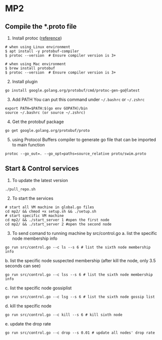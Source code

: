 # MP2

## Compile the *.proto file
1. Install protoc ([reference](https://protobuf.dev/getting-started/gotutorial/))

```
# when using Linux environment
$ apt install -y protobuf-compiler
$ protoc --version  # Ensure compiler version is 3+

# when using Mac environment
$ brew install protobuf
$ protoc --version  # Ensure compiler version is 3+
```

2. Install plugin
```
go install google.golang.org/protobuf/cmd/protoc-gen-go@latest
```

3. Add PATH
You can put this command under `~/.bashrc` or  `~/.zshrc`
```
export PATH=$PATH:$(go env GOPATH)/bin
source ~/.bashrc (or source ~/.zshrc)
```

4. Get the protobuf package
```
go get google.golang.org/protobuf/proto
```

5. using Protocol Buffers compiler to generate go file that can be imported to main function
```
protoc --go_out=. --go_opt=paths=source_relative proto/swim.proto
```


## Start & Control services

1. To update the latest version
```
./pull_repo.sh
```
2. To start the services
```
# start all VM machine in global.go files
cd mp2/ && chmod +x setup.sh && ./setup.sh
# start specific VM machine
cd mp2/ && ./start_server 1 #open the first node
cd mp2/ && ./start_server 2 #open the second node
```
3. To send comand to running machine by src/control.go
a. list the specific node membership info
```
go run src/control.go --c ls --s 6 # list the sixth node membership info
```
b. list the specific node suspected membership (after kill the node, only 3.5 seconds can see)
```
go run src/control.go --c lss --s 6 # list the sixth node membership info
```
c. list the specific node gossiplist
```
go run src/control.go --c lsg --s 6 # list the sixth node gossip list
```
d. kill the specific node
```
go run src/control.go --c kill --s 6 # kill sixth node
```
e. update the drop rate
```
go run src/control.go --c drop --s 0.01 # update all nodes' drop rate
```